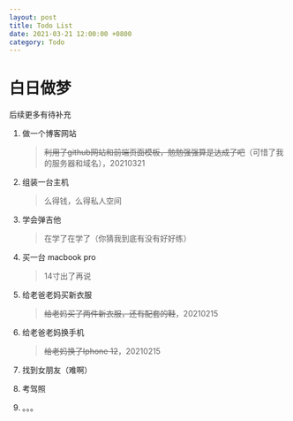 ```yaml
---
layout: post
title: Todo List
date: 2021-03-21 12:00:00 +0800
category: Todo
---
```


# 白日做梦

后续更多有待补充

1. 做一个博客网站

   > ~~利用了github网站和前端页面模板，勉勉强强算是达成了吧~~（可惜了我的服务器和域名），20210321

2. 组装一台主机

   > 么得钱，么得私人空间

3. 学会弹吉他

   > 在学了在学了（你猜我到底有没有好好练）

4. 买一台 macbook pro

   > 14寸出了再说

5. 给老爸老妈买新衣服

   > ~~给老妈买了两件新衣服，还有配套的鞋~~，20210215

6. 给老爸老妈换手机

   > ~~给老妈换了Iphone 12~~，20210215

7. 找到女朋友（难啊）

8. 考驾照

9. 。。。